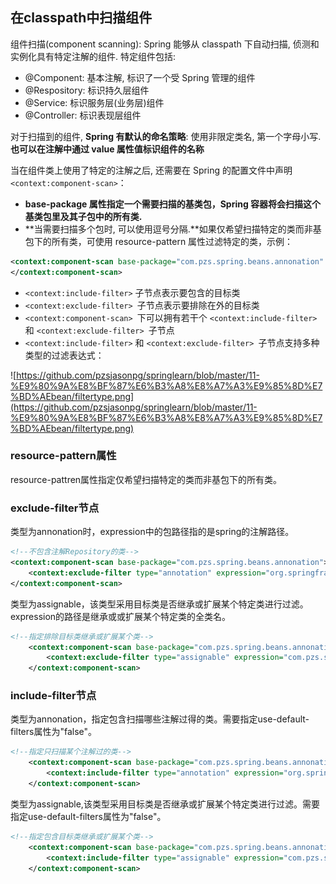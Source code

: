## 在classpath中扫描组件

组件扫描(component scanning):  Spring 能够从 classpath 下自动扫描, 侦测和实例化具有特定注解的组件. 
		特定组件包括:

- @Component: 基本注解, 标识了一个受 Spring 管理的组件
- @Respository: 标识持久层组件
- @Service: 标识服务层(业务层)组件
- @Controller: 标识表现层组件

对于扫描到的组件, **Spring 有默认的命名策略**: 使用非限定类名, 第一个字母小写. **也可以在注解中通过 value 属性值标识组件的名称**

当在组件类上使用了特定的注解之后, 还需要在 Spring 的配置文件中声明``` <context:component-scan> ```：

- **base-package 属性指定一个需要扫描的基类包，Spring 容器将会扫描这个基类包里及其子包中的所有类.** 
- **当需要扫描多个包时, 可以使用逗号分隔.**如果仅希望扫描特定的类而非基包下的所有类，可使用 resource-pattern 属性过滤特定的类，示例：

```xml
<context:component-scan base-package="com.pzs.spring.beans.annonation" resource-pattern="repository/*.class">
</context:component-scan>
```

- ```<context:include-filter>``` 子节点表示要包含的目标类
- ```<context:exclude-filter> ```子节点表示要排除在外的目标类
- ```<context:component-scan> ```下可以拥有若干个 ```<context:include-filter>``` 和 ```<context:exclude-filter> ```子节点
- ```<context:include-filter>``` 和 ```<context:exclude-filter> ```子节点支持多种类型的过滤表达式：

![https://github.com/pzsjasonpg/springlearn/blob/master/11-%E9%80%9A%E8%BF%87%E6%B3%A8%E8%A7%A3%E9%85%8D%E7%BD%AEbean/filtertype.png](https://github.com/pzsjasonpg/springlearn/blob/master/11-%E9%80%9A%E8%BF%87%E6%B3%A8%E8%A7%A3%E9%85%8D%E7%BD%AEbean/filtertype.png)

### resource-pattern属性

resource-pattren属性指定仅希望扫描特定的类而非基包下的所有类。

### exclude-filter节点

类型为annonation时，expression中的包路径指的是spring的注解路径。

```xml
<!--不包含注解Repository的类-->
<context:component-scan base-package="com.pzs.spring.beans.annonation">
    <context:exclude-filter type="annotation" expression="org.springframework.stereotype.Repository"></context:exclude-filter>
</context:component-scan>
```



类型为assignable，该类型采用目标类是否继承或扩展某个特定类进行过滤。expression的路径是继承或或扩展某个特定类的全类名。

```xml
<!--指定排除目标类继承或扩展某个类-->
    <context:component-scan base-package="com.pzs.spring.beans.annonation">
        <context:exclude-filter type="assignable" expression="com.pzs.spring.beans.annonation.repository.UserRepository"></context:exclude-filter>
    </context:component-scan>
```





### include-filter节点

类型为annonation，指定包含扫描哪些注解过得的类。需要指定use-default-filters属性为"false"。

```xml
<!--指定只扫描某个注解过的类-->
    <context:component-scan base-package="com.pzs.spring.beans.annonation" use-default-filters="false">
        <context:include-filter type="annotation" expression="org.springframework.stereotype.Repository"></context:include-filter>
    </context:component-scan>
```



类型为assignable,该类型采用目标类是否继承或扩展某个特定类进行过滤。需要指定use-default-filters属性为"false"。

```xml
<!--指定包含目标类继承或扩展某个类-->
    <context:component-scan base-package="com.pzs.spring.beans.annonation" use-default-filters="false">
        <context:include-filter type="assignable" expression="com.pzs.spring.beans.annonation.repository.UserRepository"></context:include-filter>
    </context:component-scan>
```

